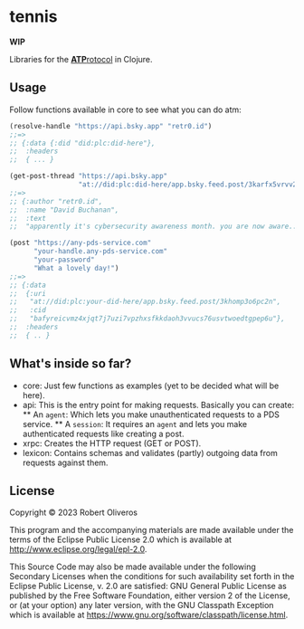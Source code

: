 # tennis

**WIP**

Libraries for the [**ATP**rotocol](https://atproto.com/) in Clojure.

## Usage

Follow functions available in core to see what you can do atm:

```clojure
(resolve-handle "https://api.bsky.app" "retr0.id")
;;=>
;; {:data {:did "did:plc:did-here"},
;;  :headers
;;  { ... }

(get-post-thread "https://api.bsky.app"
                 "at://did:plc:did-here/app.bsky.feed.post/3karfx5vrvv23")
;;=>
;; {:author "retr0.id",
;;  :name "David Buchanan",
;;  :text
;;  "apparently it's cybersecurity awareness month. you are now aware..."}

(post "https://any-pds-service.com"
      "your-handle.any-pds-service.com"
      "your-password"
      "What a lovely day!")
;;=>
;; {:data
;;  {:uri
;;   "at://did:plc:your-did-here/app.bsky.feed.post/3khomp3o6pc2n",
;;   :cid
;;   "bafyreicvmz4xjqt7j7uzi7vpzhxsfkkdaoh3vvucs76usvtwoedtgpep6u"},
;;  :headers
;;  { .. }
```

## What's inside so far?

* core: Just few functions as examples (yet to be decided what will be here).
* api: This is the entry point for making requests. Basically you can create:
** An `agent`: Which lets you make unauthenticated requests to a PDS service.
** A `session`: It requires an `agent` and lets you make authenticated requests like creating a post.
* xrpc: Creates the HTTP request (GET or POST).
* lexicon: Contains schemas and validates (partly) outgoing data from requests against them.

## License

Copyright © 2023 Robert Oliveros

This program and the accompanying materials are made available under the
terms of the Eclipse Public License 2.0 which is available at
http://www.eclipse.org/legal/epl-2.0.

This Source Code may also be made available under the following Secondary
Licenses when the conditions for such availability set forth in the Eclipse
Public License, v. 2.0 are satisfied: GNU General Public License as published by
the Free Software Foundation, either version 2 of the License, or (at your
option) any later version, with the GNU Classpath Exception which is available
at https://www.gnu.org/software/classpath/license.html.
